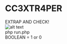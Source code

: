 # CC3XTR4PER
EXTRAP AND CHECK!
<br>
![alt text](https://raw.githubusercontent.com/zelsaddr/CC3XTR4PER/master/Capture.PNG)
<br>
php run.php
<br>
BOOLEAN = 1 or 0
